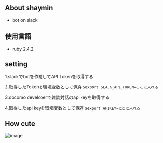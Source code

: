 ## About shaymin
* bot on slack

## 使用言語

* ruby 2.4.2

## setting

1.slackでbotを作成してAPI Tokenを取得する

2.取得したTokenを環境変数として保存
`$export SLACK_API_TOKEN=ここに入れる`

3.docomo developerで雑談対話のapi keyを取得する

4.取得したapi keyを環境変数として保存
`$export APIKEY=ここに入れる`

## How cute

![image](https://user-images.githubusercontent.com/27879820/53806905-8d9a0580-3f91-11e9-9e2e-d7edeb15fdce.png)


